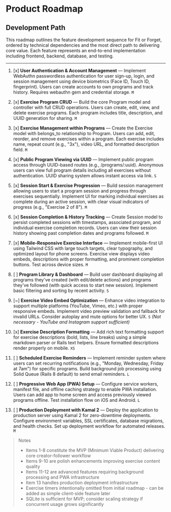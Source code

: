 # Product Roadmap

## Development Path

This roadmap outlines the feature development sequence for Fit or Forget, ordered by technical dependencies and the most direct path to delivering core value. Each feature represents an end-to-end implementation including frontend, backend, database, and testing.

---

1. [x] **User Authentication & Account Management** — Implement WebAuthn passwordless authentication for user sign-up, login, and session management using device biometrics (Face ID, Touch ID, fingerprint). Users can create accounts to own programs and track history. Requires webauthn gem and credential storage. `M`

2. [x] **Exercise Program CRUD** — Build the core Program model and controller with full CRUD operations. Users can create, edit, view, and delete exercise programs. Each program includes title, description, and UUID generation for sharing. `M`

3. [x] **Exercise Management within Programs** — Create the Exercise model with belongs_to relationship to Program. Users can add, edit, reorder, and remove exercises within a program. Each exercise includes name, repeat count (e.g., "3x"), video URL, and formatted description field. `M`

4. [x] **Public Program Viewing via UUID** — Implement public program access through UUID-based routes (e.g., /programs/:uuid). Anonymous users can view full program details including all exercises without authentication. UUID sharing system allows instant access via link. `S`

5. [x] **Session Start & Exercise Progression** — Build session management allowing users to start a program session and progress through exercises sequentially. Implement UI for marking individual exercises as complete during an active session, with clear visual indicators of progress (e.g., "Exercise 2 of 8"). `M`

6. [x] **Session Completion & History Tracking** — Create Session model to persist completed sessions with timestamps, associated program, and individual exercise completion records. Users can view their session history showing past completion dates and programs followed. `M`

7. [x] **Mobile-Responsive Exercise Interface** — Implement mobile-first UI using Tailwind CSS with large touch targets, clear typography, and optimized layout for phone screens. Exercise view displays video embeds, descriptions with proper formatting, and prominent completion buttons. Test across device sizes. `M`

8. [ ] **Program Library & Dashboard** — Build user dashboard displaying all programs they've created (with edit/delete actions) and programs they've followed (with quick access to start new session). Implement basic filtering and sorting by recent activity. `S`

9. [~] **Exercise Video Embed Optimization** — Enhance video integration to support multiple platforms (YouTube, Vimeo, etc.) with proper responsive embeds. Implement video preview validation and fallback for invalid URLs. Consider autoplay and mute options for better UX. `S` _(Not necessary - YouTube and Instagram support sufficient)_

10. [x] **Exercise Description Formatting** — Add rich text formatting support for exercise descriptions (bold, lists, line breaks) using a simple markdown parser or Rails text helpers. Ensure formatted descriptions render properly on mobile. `XS`

11. [ ] **Scheduled Exercise Reminders** — Implement reminder system where users can set recurring notifications (e.g., "Monday, Wednesday, Friday at 7am") for specific programs. Build background job processing using Solid Queue (Rails 8 default) to send email reminders. `L`

12. [ ] **Progressive Web App (PWA) Setup** — Configure service workers, manifest file, and offline caching strategy to enable PWA installation. Users can add app to home screen and access previously viewed programs offline. Test installation flow on iOS and Android. `L`

13. [ ] **Production Deployment with Kamal 2** — Deploy the application to production server using Kamal 2 for zero-downtime deployments. Configure environment variables, SSL certificates, database migrations, and health checks. Set up deployment workflow for automated releases. `M`

> Notes
> - Items 1-8 constitute the MVP (Minimum Viable Product) delivering core creator-follower workflow
> - Items 9-10 are polish enhancements improving exercise content quality
> - Items 11-12 are advanced features requiring background processing and PWA infrastructure
> - Item 13 handles production deployment infrastructure
> - Exercise timers intentionally omitted from initial roadmap - can be added as simple client-side feature later
> - SQLite is sufficient for MVP; consider scaling strategy if concurrent usage grows significantly
